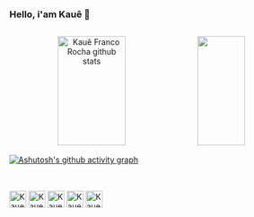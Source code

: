 ### Hello, i'am Kauê 🤪
##

<div align="center">  
  <img width="49%" height="195px" src="https://github-readme-stats.vercel.app/api?username=Kaue-Franco&show_icons=true&count_private=true&hide_border=true&title_color=365278&icon_color=365278&text_color=cdbfff&bg_color=0d1117" alt="Kauê Franco Rocha github stats" /> 
  <img width="41%" height="195px" src="https://github-readme-stats.vercel.app/api/top-langs/?username=Kaue-Franco&layout=compact&hide_border=true&title_color=365278&text_color=ff91a4&bg_color=0d1117" />
</div>

[![Ashutosh's github activity graph](https://github-readme-activity-graph.cyclic.app/graph?username=Kaue-Franco&bg_color=0d1117&color=35536e&line=365278&point=403d3d&area=true&hide_border=true)](https://github.com/ashutosh00710/github-readme-activity-graph)

##
<div style="display: inline-block"><br>
  <img align="center" alt="Kaue-Html" height="30" widht="40" src="https://cdn.jsdelivr.net/gh/devicons/devicon/icons/html5/html5-original.svg"/>
  <img align="center" alt="Kaue-Css" height="30" widht="40" src="https://cdn.jsdelivr.net/gh/devicons/devicon/icons/css3/css3-original.svg" />
  <img align="center" alt="Kaue-Js" height="30" widht="40" src="https://cdn.jsdelivr.net/gh/devicons/devicon/icons/javascript/javascript-original.svg" />
  <img align="center" alt="Kaue-Ts" height="30" widht="40" src="https://cdn.jsdelivr.net/gh/devicons/devicon/icons/typescript/typescript-original.svg" />
  <img align="center" alt="Kaue-Git" height="30" widht="40" src="https://cdn.jsdelivr.net/gh/devicons/devicon/icons/git/git-original.svg" />
</div>
